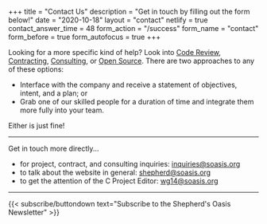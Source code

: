 +++
title = "Contact Us"
description = "Get in touch by filling out the form below!"
date = "2020-10-18"
layout = "contact"
netlify = true
contact_answer_time = 48
form_action = "/success"
form_name = "contact"
form_before = true
form_autofocus = true
+++

Looking for a more specific kind of help? Look into [Code Review](/contact/review/), [Contracting](/contact/contracting/), [Consulting](/contact/consulting/), or [Open Source](/contact/opensource/). There are two approaches to any of these options:

- Interface with the company and receive a statement of objectives, intent, and a plan; or
- Grab one of our skilled people for a duration of time and integrate them more fully into your team.

Either is just fine!

---

Get in touch more directly...

- for project, contract, and consulting inquiries: [inquiries@soasis.org](inquiries@soasis.org)
- to talk about the website in general: [shepherd@soasis.org](shepherd@soasis.org)
- to get the attention of the C Project Editor: [wg14@soasis.org](wg14@soasis.org)

---

{{< subscribe/buttondown text="Subscribe to the Shepherd's Oasis Newsletter" >}}
